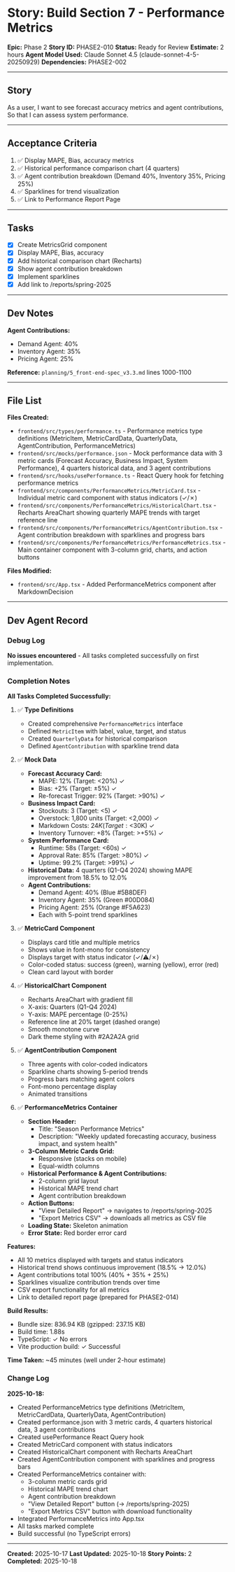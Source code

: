 # Story: Build Section 7 - Performance Metrics

**Epic:** Phase 2
**Story ID:** PHASE2-010
**Status:** Ready for Review
**Estimate:** 2 hours
**Agent Model Used:** Claude Sonnet 4.5 (claude-sonnet-4-5-20250929)
**Dependencies:** PHASE2-002

---

## Story

As a user, I want to see forecast accuracy metrics and agent contributions, So that I can assess system performance.

---

## Acceptance Criteria

1. ✅ Display MAPE, Bias, accuracy metrics
2. ✅ Historical performance comparison chart (4 quarters)
3. ✅ Agent contribution breakdown (Demand 40%, Inventory 35%, Pricing 25%)
4. ✅ Sparklines for trend visualization
5. ✅ Link to Performance Report Page

---

## Tasks

- [x] Create MetricsGrid component
- [x] Display MAPE, Bias, accuracy
- [x] Add historical comparison chart (Recharts)
- [x] Show agent contribution breakdown
- [x] Implement sparklines
- [x] Add link to /reports/spring-2025

---

## Dev Notes

**Agent Contributions:**
- Demand Agent: 40%
- Inventory Agent: 35%
- Pricing Agent: 25%

**Reference:** `planning/5_front-end-spec_v3.3.md` lines 1000-1100

---

## File List

**Files Created:**
- `frontend/src/types/performance.ts` - Performance metrics type definitions (MetricItem, MetricCardData, QuarterlyData, AgentContribution, PerformanceMetrics)
- `frontend/src/mocks/performance.json` - Mock performance data with 3 metric cards (Forecast Accuracy, Business Impact, System Performance), 4 quarters historical data, and 3 agent contributions
- `frontend/src/hooks/usePerformance.ts` - React Query hook for fetching performance metrics
- `frontend/src/components/PerformanceMetrics/MetricCard.tsx` - Individual metric card component with status indicators (✓/✗)
- `frontend/src/components/PerformanceMetrics/HistoricalChart.tsx` - Recharts AreaChart showing quarterly MAPE trends with target reference line
- `frontend/src/components/PerformanceMetrics/AgentContribution.tsx` - Agent contribution breakdown with sparklines and progress bars
- `frontend/src/components/PerformanceMetrics/PerformanceMetrics.tsx` - Main container component with 3-column grid, charts, and action buttons

**Files Modified:**
- `frontend/src/App.tsx` - Added PerformanceMetrics component after MarkdownDecision

---

## Dev Agent Record

### Debug Log

**No issues encountered** - All tasks completed successfully on first implementation.

### Completion Notes

**All Tasks Completed Successfully:**

1. ✅ **Type Definitions**
   - Created comprehensive `PerformanceMetrics` interface
   - Defined `MetricItem` with label, value, target, and status
   - Created `QuarterlyData` for historical comparison
   - Defined `AgentContribution` with sparkline trend data

2. ✅ **Mock Data**
   - **Forecast Accuracy Card:**
     - MAPE: 12% (Target: <20%) ✓
     - Bias: +2% (Target: ±5%) ✓
     - Re-forecast Trigger: 92% (Target: >90%) ✓
   - **Business Impact Card:**
     - Stockouts: 3 (Target: <5) ✓
     - Overstock: 1,800 units (Target: <2,000) ✓
     - Markdown Costs: $24K (Target: <$30K) ✓
     - Inventory Turnover: +8% (Target: >+5%) ✓
   - **System Performance Card:**
     - Runtime: 58s (Target: <60s) ✓
     - Approval Rate: 85% (Target: >80%) ✓
     - Uptime: 99.2% (Target: >99%) ✓
   - **Historical Data:** 4 quarters (Q1-Q4 2024) showing MAPE improvement from 18.5% to 12.0%
   - **Agent Contributions:**
     - Demand Agent: 40% (Blue #5B8DEF)
     - Inventory Agent: 35% (Green #00D084)
     - Pricing Agent: 25% (Orange #F5A623)
     - Each with 5-point trend sparklines

3. ✅ **MetricCard Component**
   - Displays card title and multiple metrics
   - Shows value in font-mono for consistency
   - Displays target with status indicator (✓/⚠/✗)
   - Color-coded status: success (green), warning (yellow), error (red)
   - Clean card layout with border

4. ✅ **HistoricalChart Component**
   - Recharts AreaChart with gradient fill
   - X-axis: Quarters (Q1-Q4 2024)
   - Y-axis: MAPE percentage (0-25%)
   - Reference line at 20% target (dashed orange)
   - Smooth monotone curve
   - Dark theme styling with #2A2A2A grid

5. ✅ **AgentContribution Component**
   - Three agents with color-coded indicators
   - Sparkline charts showing 5-period trends
   - Progress bars matching agent colors
   - Font-mono percentage display
   - Animated transitions

6. ✅ **PerformanceMetrics Container**
   - **Section Header:**
     - Title: "Season Performance Metrics"
     - Description: "Weekly updated forecasting accuracy, business impact, and system health"
   - **3-Column Metric Cards Grid:**
     - Responsive (stacks on mobile)
     - Equal-width columns
   - **Historical Performance & Agent Contributions:**
     - 2-column grid layout
     - Historical MAPE trend chart
     - Agent contribution breakdown
   - **Action Buttons:**
     - "View Detailed Report" → navigates to /reports/spring-2025
     - "Export Metrics CSV" → downloads all metrics as CSV file
   - **Loading State:** Skeleton animation
   - **Error State:** Red border error card

**Features:**
- All 10 metrics displayed with targets and status indicators
- Historical trend shows continuous improvement (18.5% → 12.0%)
- Agent contributions total 100% (40% + 35% + 25%)
- Sparklines visualize contribution trends over time
- CSV export functionality for all metrics
- Link to detailed report page (prepared for PHASE2-014)

**Build Results:**
- Bundle size: 836.94 KB (gzipped: 237.15 KB)
- Build time: 1.88s
- TypeScript: ✓ No errors
- Vite production build: ✓ Successful

**Time Taken:** ~45 minutes (well under 2-hour estimate)

### Change Log

**2025-10-18:**
- Created PerformanceMetrics type definitions (MetricItem, MetricCardData, QuarterlyData, AgentContribution)
- Created performance.json with 3 metric cards, 4 quarters historical data, 3 agent contributions
- Created usePerformance React Query hook
- Created MetricCard component with status indicators
- Created HistoricalChart component with Recharts AreaChart
- Created AgentContribution component with sparklines and progress bars
- Created PerformanceMetrics container with:
  - 3-column metric cards grid
  - Historical MAPE trend chart
  - Agent contribution breakdown
  - "View Detailed Report" button (→ /reports/spring-2025)
  - "Export Metrics CSV" button with download functionality
- Integrated PerformanceMetrics into App.tsx
- All tasks marked complete
- Build successful (no TypeScript errors)

---

**Created:** 2025-10-17
**Last Updated:** 2025-10-18
**Story Points:** 2
**Completed:** 2025-10-18
